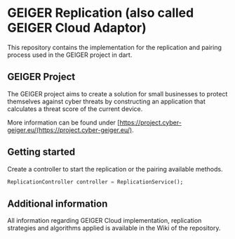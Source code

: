 <!--
This README describes the package. If you publish this package to pub.dev,
this README's contents appear on the landing page for your package.

For information about how to write a good package README, see the guide for
[writing package pages](https://dart.dev/guides/libraries/writing-package-pages).

For general information about developing packages, see the Dart guide for
[creating packages](https://dart.dev/guides/libraries/create-library-packages)
and the Flutter guide for
[developing packages and plugins](https://flutter.dev/developing-packages).
-->

# GEIGER Replication (also called GEIGER Cloud Adaptor)

This repository contains the implementation for the replication and pairing process used in the GEIGER project in dart.

## GEIGER Project

The GEIGER project aims to create a solution for small businesses to protect themselves against cyber threats by constructing an application that calculates a threat score of the current device.

More information can be found under [https://project.cyber-geiger.eu/(https://project.cyber-geiger.eu/).

## Getting started

Create a controller to start the replication or the pairing available methods.

```Dart
ReplicationController controller = ReplicationService();
```

## Additional information

All information regarding GEIGER Cloud implementation, replication strategies and algorithms applied is available in the Wiki of the repository.
